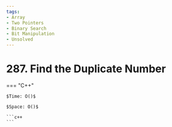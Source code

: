 ```yaml
---
tags:
- Array
- Two Pointers
- Binary Search
- Bit Manipulation
- Unsolved
---
```



# 287. Find the Duplicate Number

=== "C++"

    $Time: O()$

    $Space: O()$

    ```c++
    ```